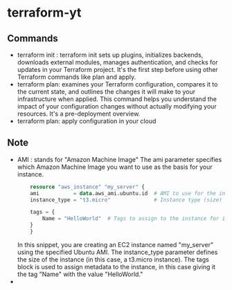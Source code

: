 # terraform-yt

## Commands 
- terraform init : terraform init sets up plugins, initializes backends, downloads external modules, manages authentication, and checks for updates in your Terraform project. It's the first step before using other Terraform commands like plan and apply.
- terraform plan: examines your Terraform configuration, compares it to the current state, and outlines the changes it will make to your infrastructure when applied. This command helps you understand the impact of your configuration changes without actually modifying your resources. It's a pre-deployment overview.
- terraform plan: apply configuration in your cloud



## Note
- AMI : stands for "Amazon Machine Image" The ami parameter specifies which Amazon Machine Image you want to use as the basis for your instance. 
    ```tf
        resource "aws_instance" "my_server" {
        ami           = data.aws_ami.ubuntu.id  # AMI to use for the instance
        instance_type = "t3.micro"              # Instance type (size)

        tags = {
            Name = "HelloWorld"  # Tags to assign to the instance for identification
        }
        }
    ```
    In this snippet, you are creating an EC2 instance named "my_server" using the specified Ubuntu AMI. The instance_type parameter defines the size of the instance (in this case, a t3.micro instance). The tags block is used to assign metadata to the instance, in this case giving it the tag "Name" with the value "HelloWorld."
-
 





